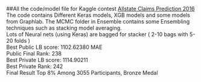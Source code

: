 ##All the code/model file for Kaggle contest [Allstate Claims Prediction 2016](https://www.kaggle.com/c/allstate-claims-severity)
The code contains Different Keras models, XGB models and some models from Graphlab. The MCMC folder in Ensemble contains some Ensembling techniques such as stacking model averaging. <br>
Lots of Neural nets (using Keras) are bagged for stacker ( 2-10 bags with 5-20 folds ) <br>
Best Public LB score: 1102.62380 MAE<br>
Public Final Rank: 238<br>
Best Private LB score: 1114.90211<br>
Best Private Rank: 242<br>
Final Result Top 8% Among 3055 Participants, Bronze Medal <br>
